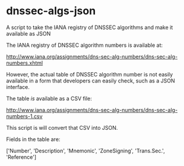 # dnssec-algs-json
A script to take the IANA registry of DNSSEC algorithms and make it available as JSON

The IANA registry of DNSSEC algorithm numbers is available at:

http://www.iana.org/assignments/dns-sec-alg-numbers/dns-sec-alg-numbers.xhtml

However, the actual table of DNSSEC algorithm number is not easily available in a form that developers can easily check, such as a JSON interface.

The table _is_ available as a CSV file:

http://www.iana.org/assignments/dns-sec-alg-numbers/dns-sec-alg-numbers-1.csv

This script is will convert that CSV into JSON.

Fields in the table are:

['Number', 'Description', 'Mnemonic', 'ZoneSigning', 'Trans.Sec.', 'Reference']

